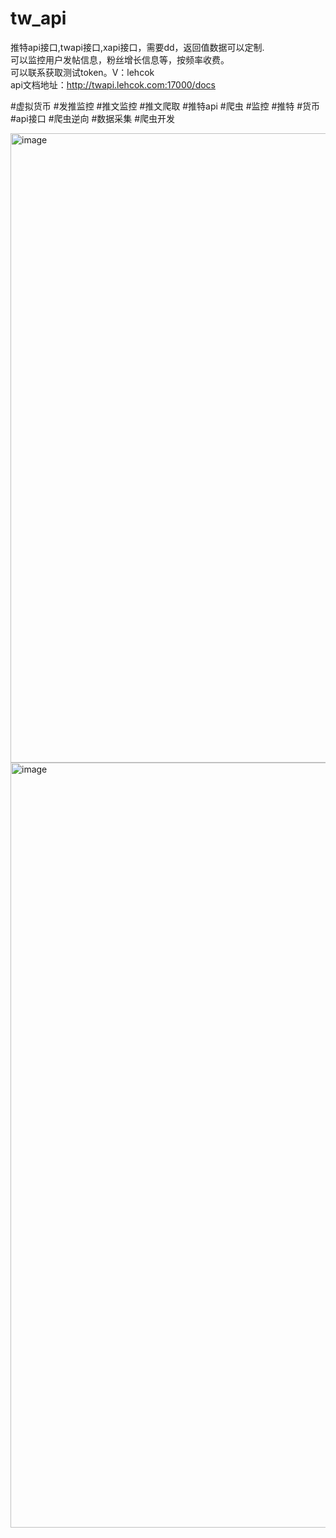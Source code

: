 # tw_api
推特api接口,twapi接口,xapi接口，需要dd，返回值数据可以定制.<br>
可以监控用户发帖信息，粉丝增长信息等，按频率收费。<br>
可以联系获取测试token。V：lehcok<br>
api文档地址：http://twapi.lehcok.com:17000/docs<br>

#虚拟货币 #发推监控 #推文监控 #推文爬取 #推特api #爬虫 #监控 #推特 #货币 #api接口 #爬虫逆向 #数据采集 #爬虫开发


<img width="1718" height="1007" alt="image" src="https://github.com/user-attachments/assets/6ee2a880-6af1-443d-bb9b-b95faae3a030" />
<img width="1751" height="1224" alt="image" src="https://github.com/user-attachments/assets/c93fbe24-4d83-4913-bade-7ac745136f75" />
